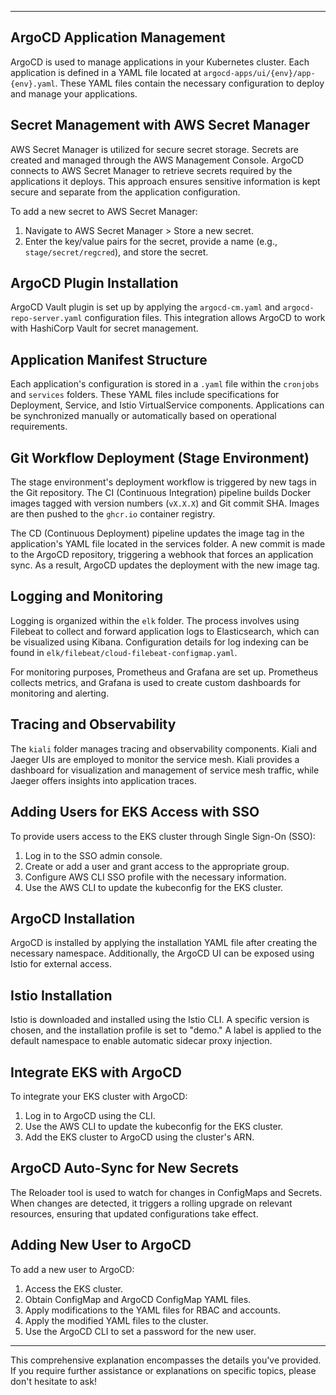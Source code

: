 
---

## ArgoCD Application Management

ArgoCD is used to manage applications in your Kubernetes cluster. Each application is defined in a YAML file located at `argocd-apps/ui/{env}/app-{env}.yaml`. These YAML files contain the necessary configuration to deploy and manage your applications.

## Secret Management with AWS Secret Manager

AWS Secret Manager is utilized for secure secret storage. Secrets are created and managed through the AWS Management Console. ArgoCD connects to AWS Secret Manager to retrieve secrets required by the applications it deploys. This approach ensures sensitive information is kept secure and separate from the application configuration.

To add a new secret to AWS Secret Manager:
1. Navigate to AWS Secret Manager > Store a new secret.
2. Enter the key/value pairs for the secret, provide a name (e.g., `stage/secret/regcred`), and store the secret.

## ArgoCD Plugin Installation

ArgoCD Vault plugin is set up by applying the `argocd-cm.yaml` and `argocd-repo-server.yaml` configuration files. This integration allows ArgoCD to work with HashiCorp Vault for secret management.

## Application Manifest Structure

Each application's configuration is stored in a `.yaml` file within the `cronjobs` and `services` folders. These YAML files include specifications for Deployment, Service, and Istio VirtualService components. Applications can be synchronized manually or automatically based on operational requirements.

## Git Workflow Deployment (Stage Environment)

The stage environment's deployment workflow is triggered by new tags in the Git repository. The CI (Continuous Integration) pipeline builds Docker images tagged with version numbers (`vX.X.X`) and Git commit SHA. Images are then pushed to the `ghcr.io` container registry.

The CD (Continuous Deployment) pipeline updates the image tag in the application's YAML file located in the services folder. A new commit is made to the ArgoCD repository, triggering a webhook that forces an application sync. As a result, ArgoCD updates the deployment with the new image tag.

## Logging and Monitoring

Logging is organized within the `elk` folder. The process involves using Filebeat to collect and forward application logs to Elasticsearch, which can be visualized using Kibana. Configuration details for log indexing can be found in `elk/filebeat/cloud-filebeat-configmap.yaml`.

For monitoring purposes, Prometheus and Grafana are set up. Prometheus collects metrics, and Grafana is used to create custom dashboards for monitoring and alerting.

## Tracing and Observability

The `kiali` folder manages tracing and observability components. Kiali and Jaeger UIs are employed to monitor the service mesh. Kiali provides a dashboard for visualization and management of service mesh traffic, while Jaeger offers insights into application traces.

## Adding Users for EKS Access with SSO

To provide users access to the EKS cluster through Single Sign-On (SSO):
1. Log in to the SSO admin console.
2. Create or add a user and grant access to the appropriate group.
3. Configure AWS CLI SSO profile with the necessary information.
4. Use the AWS CLI to update the kubeconfig for the EKS cluster.

## ArgoCD Installation

ArgoCD is installed by applying the installation YAML file after creating the necessary namespace. Additionally, the ArgoCD UI can be exposed using Istio for external access.

## Istio Installation

Istio is downloaded and installed using the Istio CLI. A specific version is chosen, and the installation profile is set to "demo." A label is applied to the default namespace to enable automatic sidecar proxy injection.

## Integrate EKS with ArgoCD

To integrate your EKS cluster with ArgoCD:
1. Log in to ArgoCD using the CLI.
2. Use the AWS CLI to update the kubeconfig for the EKS cluster.
3. Add the EKS cluster to ArgoCD using the cluster's ARN.

## ArgoCD Auto-Sync for New Secrets

The Reloader tool is used to watch for changes in ConfigMaps and Secrets. When changes are detected, it triggers a rolling upgrade on relevant resources, ensuring that updated configurations take effect.

## Adding New User to ArgoCD

To add a new user to ArgoCD:
1. Access the EKS cluster.
2. Obtain ConfigMap and ArgoCD ConfigMap YAML files.
3. Apply modifications to the YAML files for RBAC and accounts.
4. Apply the modified YAML files to the cluster.
5. Use the ArgoCD CLI to set a password for the new user.

---

This comprehensive explanation encompasses the details you've provided. If you require further assistance or explanations on specific topics, please don't hesitate to ask!
